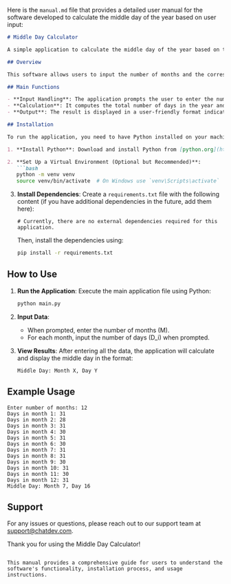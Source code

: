 Here is the `manual.md` file that provides a detailed user manual for the software developed to calculate the middle day of the year based on user input:

```markdown
# Middle Day Calculator

A simple application to calculate the middle day of the year based on the number of days in each month.

## Overview

This software allows users to input the number of months and the corresponding number of days in each month. It then calculates the total number of days in the year and determines the middle day, outputting the month and day.

## Main Functions

- **Input Handling**: The application prompts the user to enter the number of months and the number of days in each month, ensuring valid input.
- **Calculation**: It computes the total number of days in the year and identifies the middle day based on the input data.
- **Output**: The result is displayed in a user-friendly format indicating the month and day of the middle day.

## Installation

To run the application, you need to have Python installed on your machine. Follow these steps to set up the environment:

1. **Install Python**: Download and install Python from [python.org](https://www.python.org/downloads/).

2. **Set Up a Virtual Environment (Optional but Recommended)**:
   ```bash
   python -m venv venv
   source venv/bin/activate  # On Windows use `venv\Scripts\activate`
   ```

3. **Install Dependencies**: Create a `requirements.txt` file with the following content (if you have additional dependencies in the future, add them here):
   ```
   # Currently, there are no external dependencies required for this application.
   ```

   Then, install the dependencies using:
   ```bash
   pip install -r requirements.txt
   ```

## How to Use

1. **Run the Application**:
   Execute the main application file using Python:
   ```bash
   python main.py
   ```

2. **Input Data**:
   - When prompted, enter the number of months (M).
   - For each month, input the number of days (D_i) when prompted.

3. **View Results**:
   After entering all the data, the application will calculate and display the middle day in the format:
   ```
   Middle Day: Month X, Day Y
   ```

## Example Usage

```
Enter number of months: 12
Days in month 1: 31
Days in month 2: 28
Days in month 3: 31
Days in month 4: 30
Days in month 5: 31
Days in month 6: 30
Days in month 7: 31
Days in month 8: 31
Days in month 9: 30
Days in month 10: 31
Days in month 11: 30
Days in month 12: 31
Middle Day: Month 7, Day 16
```

## Support

For any issues or questions, please reach out to our support team at [support@chatdev.com](mailto:support@chatdev.com).

Thank you for using the Middle Day Calculator!
```

This manual provides a comprehensive guide for users to understand the software's functionality, installation process, and usage instructions.